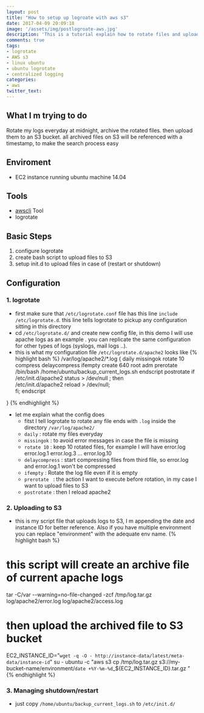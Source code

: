 ```yaml
---
layout: post
title: "How to setup up logroate with aws s3"
date: 2017-04-09 20:09:18
image: '/assets/img/postlogroate-aws.jpg'
description: 'This is a tutorial explain how to rotate files and upload back them up in a S3 bucket.'
comments: true
tags:
- logrotate
- AWS s3
- linux ubuntu
- ubuntu logrotate 
- centralized logging 
categories:
- aws
twitter_text:
---
```


## What I m trying to do

Rotate my logs everyday at midnight, archive the rotated files. then upload them to an S3 bucket.
all archived files on S3 will be referenced with a timestamp, to make the search process easy

## Enviroment 
- EC2 instance running ubuntu machine 14.04

## Tools 
- [awscli](http://docs.aws.amazon.com/cli/latest/userguide/installing.html) Tool
- logrotate 

## Basic Steps
1. configure logrotate 
2. create bash script to upload files to S3
3. setup init.d to upload files in case of (restart or shutdown)

## Configuration

### 1. logrotate

- first make sure that `/etc/logrotate.conf` file has this line `include /etc/logrotate.d`. 
this line tells logrotate to pickup any configuration sitting in this directory
- cd `/etc/logrotate.d/` and create new config file, in this demo I will use apache logs as an example . you can replicate the same configuration for other types of logs (syslogs, mail logs ..).
- this is what my configuration file `/etc/logrotate.d/apache2` looks like
{% highlight bash %}
/var/log/apache2/*.log {
        daily
        missingok
        rotate 10
        compress
        delaycompress
        ifempty
        create 640 root adm
        prerotate
               /bin/bash /home/ubuntu/backup_current_logs.sh
        endscript
        postrotate
                if /etc/init.d/apache2 status > /dev/null ; then \
                    /etc/init.d/apache2 reload > /dev/null; \
                fi;
        endscript

}
{% endhighlight %}
- let me explain what the config does
    - fitst I tell logrotate to rotate any file ends with `.log` inside the directory `/var/log/apache2/`
    - `daily` : rotate my files everyday 
    - `missingok` : to avoid error messages in case the file is missing
    - `rotate 10` : keep 10 rotated files, for example I will have error.log error.log.1 error.log.3 ... error.log.10
    - `delaycompress` : start compressing files from third file, so error.log and error.log.1 won't be compressed
    - `ifempty` :  Rotate the log file even if it is empty
    - `prerotate ` : the action I want to execute before rotation, in my case I want to upload files to S3
    - `postrotate` : then I reload apache2

### 2. Uploading to S3 

- this is my script file that uploads logs to S3, I m appending the date and instance ID for better reference.
Also if you have multiple environment you can replace "environment" with the adequate env name. 
{% highlight bash %}
# this script will create an archive file of current apache logs
tar -C/var --warning=no-file-changed  -zcf /tmp/log.tar.gz log/apache2/error.log log/apache2/access.log

# then upload the archived file to S3 bucket
EC2_INSTANCE_ID="`wget -q -O - http://instance-data/latest/meta-data/instance-id`"
su - ubuntu -c "aws s3 cp /tmp/log.tar.gz s3://my-bucket-name/environment/`date +%Y-%m-%d`_${EC2_INSTANCE_ID}.tar.gz "
{% endhighlight %}

### 3. Managing shutdown/restart
- just copy `/home/ubuntu/backup_current_logs.sh` to `/etc/init.d/`